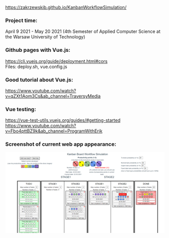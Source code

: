 https://zakrzewskib.github.io/KanbanWorkflowSimulation/

### Project time:
April 9 2021 - May 20 2021 (4th Semester of Applied Computer Science at the Warsaw University of Technology)

### Github pages with Vue.js: 
https://cli.vuejs.org/guide/deployment.html#cors <br />
Files: deploy.sh, vue.config.js

### Good tutorial about Vue.js:
https://www.youtube.com/watch?v=qZXt1Aom3Cs&ab_channel=TraversyMedia <br />

### Vue testing:
https://vue-test-utils.vuejs.org/guides/#getting-started <br />
https://www.youtube.com/watch?v=Fbo4pttBZ9k&ab_channel=ProgramWithErik

### Screenshot of current web app appearance:
<img src="https://github.com/zakrzewskib/KanbanWorkflowSimulation/blob/main/appearance.PNG">
